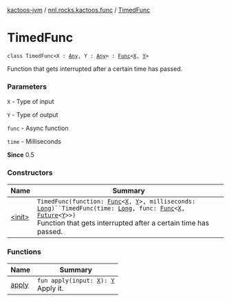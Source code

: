 [kactoos-jvm](../../index.md) / [nnl.rocks.kactoos.func](../index.md) / [TimedFunc](./index.md)

# TimedFunc

`class TimedFunc<X : `[`Any`](https://kotlinlang.org/api/latest/jvm/stdlib/kotlin/-any/index.html)`, Y : `[`Any`](https://kotlinlang.org/api/latest/jvm/stdlib/kotlin/-any/index.html)`> : `[`Func`](../../nnl.rocks.kactoos/-func/index.md)`<`[`X`](index.md#X)`, `[`Y`](index.md#Y)`>`

Function that gets interrupted after a certain time has passed.

### Parameters

`X` - Type of input

`Y` - Type of output

`func` - Async function

`time` - Milliseconds

**Since**
0.5

### Constructors

| Name | Summary |
|---|---|
| [&lt;init&gt;](-init-.md) | `TimedFunc(function: `[`Func`](../../nnl.rocks.kactoos/-func/index.md)`<`[`X`](index.md#X)`, `[`Y`](index.md#Y)`>, milliseconds: `[`Long`](https://kotlinlang.org/api/latest/jvm/stdlib/kotlin/-long/index.html)`)``TimedFunc(time: `[`Long`](https://kotlinlang.org/api/latest/jvm/stdlib/kotlin/-long/index.html)`, func: `[`Func`](../../nnl.rocks.kactoos/-func/index.md)`<`[`X`](index.md#X)`, `[`Future`](http://docs.oracle.com/javase/8/docs/api/java/util/concurrent/Future.html)`<`[`Y`](index.md#Y)`>>)`<br>Function that gets interrupted after a certain time has passed. |

### Functions

| Name | Summary |
|---|---|
| [apply](apply.md) | `fun apply(input: `[`X`](index.md#X)`): `[`Y`](index.md#Y)<br>Apply it. |
